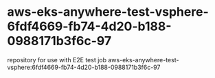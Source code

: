 # aws-eks-anywhere-test-vsphere-6fdf4669-fb74-4d20-b188-0988171b3f6c-97
repository for use with E2E test job aws-eks-anywhere-test-vsphere:6fdf4669-fb74-4d20-b188-0988171b3f6c-97
